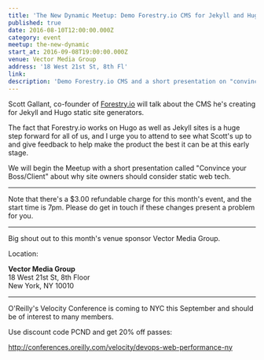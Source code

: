 ```yaml
---
title: 'The New Dynamic Meetup: Demo Forestry.io CMS for Jekyll and Hugo Static Sites'
published: true
date: 2016-08-10T12:00:00.000Z
category: event
meetup: the-new-dynamic
start_at: 2016-09-08T19:00:00.000Z
venue: Vector Media Group
address: '18 West 21st St, 8th Fl'
link:
description: 'Demo Forestry.io CMS and a short presentation on "convince your boss/client"'
---
```



Scott Gallant, co-founder of [Forestry.io](https://forestry.io/) will talk about the CMS he's creating for Jekyll and Hugo static site generators.

The fact that Forestry.io works on Hugo as well as Jekyll sites is a huge step forward for all of us, and I urge you to attend to see what Scott's up to and give feedback to help make the product the best it can be at this early stage.

We will begin the Meetup with a short presentation called "Convince your Boss/Client" about why site owners should consider static web tech.

---

Note that there's a $3.00 refundable charge for this month's event, and the start time is 7pm. Please do get in touch if these changes present a problem for you.

---

Big shout out to this month's venue sponsor Vector Media Group.

Location:

**Vector Media Group**
<br>18 West 21st St, 8th Floor
<br>New York, NY 10010

---

O'Reilly's Velocity Conference is coming to NYC this September and should be of interest to many members.

Use discount code PCND and get 20% off passes:

http://conferences.oreilly.com/velocity/devops-web-performance-ny